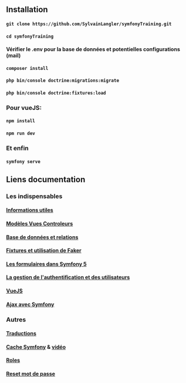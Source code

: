 ## Installation

#### `git clone https://github.com/SylvainLangler/symfonyTraining.git`

#### `cd symfonyTraining`

#### Vérifier le .env pour la base de données et potentielles configurations (mail)

#### `composer install`

#### `php bin/console doctrine:migrations:migrate`

#### `php bin/console doctrine:fixtures:load`

### Pour vueJS:

#### `npm install`

#### `npm run dev`

### Et enfin

#### `symfony serve`

## Liens documentation

### Les indispensables

#### [Informations utiles](https://github.com/SylvainLangler/symfonyTraining/tree/master/doc/informations.md)

#### [Modèles Vues Controleurs](https://github.com/SylvainLangler/symfonyTraining/tree/master/doc/MVC.md)

#### [Base de données et relations](https://github.com/SylvainLangler/symfonyTraining/tree/master/doc/bdd_relations.md)

#### [Fixtures et utilisation de Faker](https://github.com/SylvainLangler/symfonyTraining/tree/master/doc/fixtures_faker.md)

#### [Les formulaires dans Symfony 5](https://github.com/SylvainLangler/symfonyTraining/tree/master/doc/formulaires.md)

#### [La gestion de l'authentification et des utilisateurs](https://github.com/SylvainLangler/symfonyTraining/tree/master/doc/authentification.md)

#### [VueJS](https://github.com/SylvainLangler/symfonyTraining/tree/master/doc/vuejs.md)

#### [Ajax avec Symfony](https://github.com/SylvainLangler/symfonyTraining/tree/master/doc/ajax.md)

### Autres

#### [Traductions](https://nouvelle-techno.fr/actualites/live-coding-creer-un-site-multilingue-avec-symfony-4)

#### [Cache Symfony](https://symfony.com/doc/current/components/cache.html) & [vidéo](https://www.youtube.com/watch?v=Pw8_EDZOnXA)

#### [Roles](https://github.com/SylvainLangler/symfonyTraining/tree/master/doc/roles.md)

#### [Reset mot de passe](https://nouvelle-techno.fr/actualites/live-coding-activation-de-compte-et-recuperation-de-mot-de-passe-avec-symfony-4)
